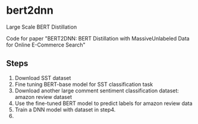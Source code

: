 # bert2dnn
Large Scale BERT Distillation 

Code for paper "BERT2DNN: BERT Distillation with MassiveUnlabeled Data for Online E-Commerce Search"

## Steps
1. Download SST dataset
2. Fine tuning BERT-base model for SST classification task
3. Download another large comment sentiment classification dataset: amazon review dataset
4. Use the fine-tuned BERT model to predict labels for amazon review data
5. Train a DNN model with dataset in step4.
6. 


